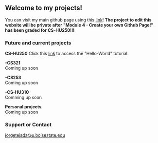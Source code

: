 ## Welcome to my projects!

You can visit my main github page using this [link](https://github.com/JorgeTejadaBSU)!
**The project to edit this website will be private after "Module 4 - Create your own Github Page!" has been graded for CS-HU250!!!**

### Future and current projects

**CS-HU250**
Click this [link](https://github.com/JorgeTejadaBSU/hello-world.git) to access the "Hello-World" tutorial.

**-CS321**   
Coming up soon

**-CS253**   
Coming up soon

**-CS-HU310**   
Comming up soon

**Personal projects**   
Coming up soon

### Support or Contact
jorgetejada@u.boisestate.edu
